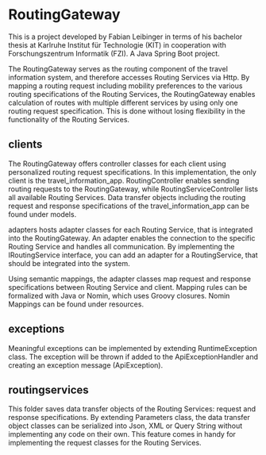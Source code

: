 # RoutingGateway

This is a project developed by Fabian Leibinger in terms of his bachelor thesis at Karlruhe Institut für Technologie (KIT) in cooperation with Forschungszentrum Informatik (FZI).
A Java Spring Boot project.

The RoutingGateway serves as the routing component of the travel information system, and therefore accesses Routing Services via Http.
By mapping a routing request including mobility preferences to the various routing specifications of the Routing Services, 
the RoutingGateway enables calculation of routes with multiple different services by using only one routing request specification.
This is done without losing flexibility in the functionality of the Routing Services. 

## clients

The RoutingGateway offers controller classes for each client using personalized routing request specifications.
In this implementation, the only client is the travel_information_app. RoutingController enables sending routing requests to the RoutingGateway, while RoutingServiceController lists all available Routing Services.
Data transfer objects including the routing request and response specifications of the travel_information_app can be found under models.

adapters hosts adapter classes for each Routing Service, that is integrated into the RoutingGateway. 
An adapter enables the connection to the specific Routing Service and handles all communication. 
By implementing the IRoutingService interface, you can add an adapter for a RoutingService, that should be integrated into the system.

Using semantic mappings, the adapter classes map request and response specifications between Routing Service and client. 
Mapping rules can be formalized with Java or Nomin, which uses Groovy closures. Nomin Mappings can be found under resources. 

## exceptions

Meaningful exceptions can be implemented by extending RuntimeException class. The exception will be thrown if added to the ApiExceptionHandler and creating an exception message (ApiException).

## routingservices

This folder saves data transfer objects of the Routing Services: request and response specifications. 
By extending Parameters class, the data transfer object classes can be serialized into Json, XML or Query String without implementing any code on their own.
This feature comes in handy for implementing the request classes for the Routing Services.
